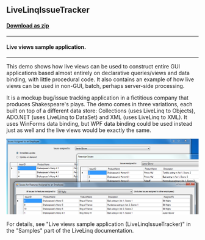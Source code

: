 ## LiveLinqIssueTracker
#### [Download as zip](https://minhaskamal.github.io/DownGit/#/home?url=https://github.com/GrapeCity/ComponentOne-WinForms-Samples/tree/master/NetFramework\DataSource\CS\LiveLinq\LiveLinqIssueTracker)
____
#### Live views sample application.
____
This demo shows how live views can be used to construct entire GUI applications based almost entirely on declarative queries/views and data binding, with little procedural code.
It also contains an example of how live views can be used in non-GUI, batch, perhaps server-side processing.

It is a mockup bug/issue tracking application in a fictitious company that produces Shakespeare's plays.
The demo comes in three variations, each built on top of a different data store: Collections (uses LiveLinq to Objects), ADO.NET (uses LiveLinq to DataSet) and XML (uses LiveLinq to XML).
It uses WinForms data binding, but WPF data binding could be used instead just as well and the live views would be exactly the same.

![screenshot](screenshot.png)

For details, see "Live views sample application (LiveLinqIssueTracker)" in the "Samples" part of the LiveLinq documentation.
